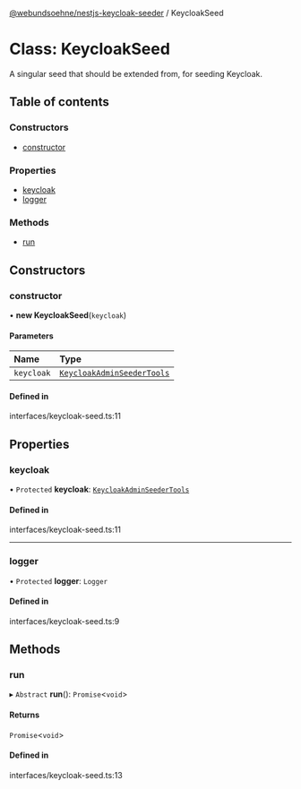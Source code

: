 [@webundsoehne/nestjs-keycloak-seeder](../README.md) / KeycloakSeed

# Class: KeycloakSeed

A singular seed that should be extended from, for seeding Keycloak.

## Table of contents

### Constructors

- [constructor](KeycloakSeed.md#constructor)

### Properties

- [keycloak](KeycloakSeed.md#keycloak)
- [logger](KeycloakSeed.md#logger)

### Methods

- [run](KeycloakSeed.md#run)

## Constructors

### constructor

• **new KeycloakSeed**(`keycloak`)

#### Parameters

| Name | Type |
| :------ | :------ |
| `keycloak` | [`KeycloakAdminSeederTools`](KeycloakAdminSeederTools.md) |

#### Defined in

interfaces/keycloak-seed.ts:11

## Properties

### keycloak

• `Protected` **keycloak**: [`KeycloakAdminSeederTools`](KeycloakAdminSeederTools.md)

#### Defined in

interfaces/keycloak-seed.ts:11

___

### logger

• `Protected` **logger**: `Logger`

#### Defined in

interfaces/keycloak-seed.ts:9

## Methods

### run

▸ `Abstract` **run**(): `Promise`<`void`\>

#### Returns

`Promise`<`void`\>

#### Defined in

interfaces/keycloak-seed.ts:13
